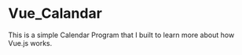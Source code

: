 # Vue_Calandar

This is a simple Calendar Program that I built to learn more about how Vue.js works. 
